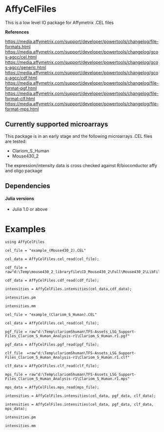 # AffyCelFiles

This is a low level IO package for Affymetrix .CEL files

**References**

https://media.affymetrix.com/support/developer/powertools/changelog/file-formats.html
https://media.affymetrix.com/support/developer/powertools/changelog/gcos-agcc/cel.html
https://media.affymetrix.com/support/developer/powertools/changelog/gcos-agcc/generic.html
https://media.affymetrix.com/support/developer/powertools/changelog/gcos-agcc/cdf.html
https://media.affymetrix.com/support/developer/powertools/changelog/file-format-pgf.html
https://media.affymetrix.com/support/developer/powertools/changelog/file-format-clf.html
https://media.affymetrix.com/support/developer/powertools/changelog/file-format-mps.html

## Currently supported microarrays

This package is in an early stage and the following microarrays .CEL files are tested:
* Clariom_S_Human
* Mouse430_2

The expression/intensity data is cross checked against R/bioconductor affy and oligo package

## Dependencies

#### Julia versions

* Julia 1.0 or above

# Examples

```
using AffyCelFiles

cel_file = "example_(Mouse430_2).CEL"

cel_data = AffyCelFiles.cel_read(cel_file);

cdf_file = raw"d:\Temp\mouse430_2_libraryfile\CD_Mouse430_2\Full\Mouse430_2\LibFiles\Mouse430_2.cdf"

cdf_data = AffyCelFiles.cdf_read(cdf_file);

intensities = AffyCelFiles.intensities(cel_data,cdf_data);

intensities.pm

intensities.mm

cel_file = "example_(Clariom_S_Human).CEL"

cel_data = AffyCelFiles.cel_read(cel_file);

pgf_file = raw"d:\Temp\clariomShuman\TFS-Assets_LSG_Support-Files_Clariom_S_Human_Analysis-r1\Clariom_S_Human.r1.pgf"

pgf_data = AffyCelFiles.pgf_read(pgf_file);

clf_file  =raw"d:\Temp\clariomShuman\TFS-Assets_LSG_Support-Files_Clariom_S_Human_Analysis-r1\Clariom_S_Human.r1.clf"

clf_data = AffyCelFiles.clf_read(clf_file);

mps_file = raw"d:\Temp\clariomShuman\TFS-Assets_LSG_Support-Files_Clariom_S_Human_Analysis-r1\Clariom_S_Human.r1.mps"

mps_data = AffyCelFiles.mps_read(mps_file);

intensities = AffyCelFiles.intensities(cel_data, pgf_data, clf_data);

intensities = AffyCelFiles.intensities(cel_data, pgf_data, clf_data, mps_data);

intensities.pm

intensities.mm
```



